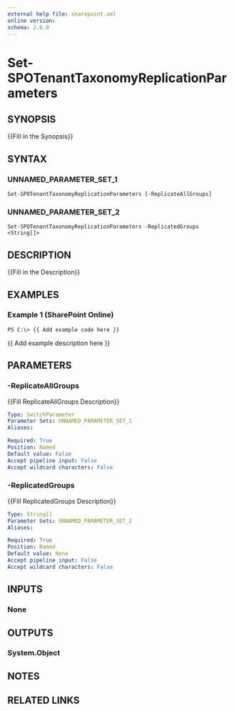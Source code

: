 ```yaml
---
external help file: sharepoint.xml
online version: 
schema: 2.0.0
---
```


# Set-SPOTenantTaxonomyReplicationParameters

## SYNOPSIS
{{Fill in the Synopsis}}

## SYNTAX

### UNNAMED_PARAMETER_SET_1
```
Set-SPOTenantTaxonomyReplicationParameters [-ReplicateAllGroups]
```

### UNNAMED_PARAMETER_SET_2
```
Set-SPOTenantTaxonomyReplicationParameters -ReplicatedGroups <String[]>
```

## DESCRIPTION
{{Fill in the Description}}

## EXAMPLES

### Example 1 (SharePoint Online)
```
PS C:\> {{ Add example code here }}
```

{{ Add example description here }}

## PARAMETERS

### -ReplicateAllGroups
{{Fill ReplicateAllGroups Description}}

```yaml
Type: SwitchParameter
Parameter Sets: UNNAMED_PARAMETER_SET_1
Aliases: 

Required: True
Position: Named
Default value: False
Accept pipeline input: False
Accept wildcard characters: False
```

### -ReplicatedGroups
{{Fill ReplicatedGroups Description}}

```yaml
Type: String[]
Parameter Sets: UNNAMED_PARAMETER_SET_2
Aliases: 

Required: True
Position: Named
Default value: None
Accept pipeline input: False
Accept wildcard characters: False
```

## INPUTS

### None

## OUTPUTS

### System.Object

## NOTES

## RELATED LINKS


